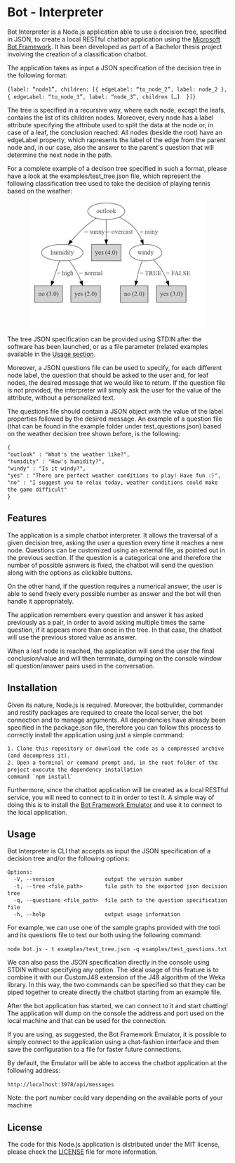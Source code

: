 # Bot - Interpreter
Bot Interpreter is a Node.js application able to use a decision tree, specified in JSON, to create a local RESTful chatbot application using the [Microsoft Bot Framework](https://dev.botframework.com/). It has been developed as part of a Bachelor thesis project involving the creation of a classification chatbot. 

The application takes as input a JSON specification of the decision tree in the following format: 

`{label: “node1”, children: [{ edgeLabel: “to_node_2”, label: node_2 }, { edgeLabel: “to_node_3”, label: “node_3”, children […]  }]}`

The tree is specified in a recursive way, where each node, except the leafs, contains the list of its children nodes. Moreover, every node has a label attribute specifying the attribute used to split the data at the node or, in case of a leaf, the conclusion reached. All nodes (beside the root) have an edgeLabel property, which rapresents the label of the edge from the parent node and, in our case, also the answer to the parent's question that will determine the next node in the path. 

For a complete example of a decison tree specified in such a format, please have a look at the examples/test_tree.json file, which represent the following classification tree used to take the decision of playing tennis based on the weather:

<p style="text-align: center">
    <img src="examples/tree_test.jpg">
</p>


The tree JSON specification can be provided using STDIN after the software has been launched, or as a file parameter (related examples available in the [Usage section](#usage). 

Moreover, a JSON questions file can be used to specify, for each different node label, the question that should be asked to the user and, for leaf nodes, the desired message that we would like to return. If the question file is not provided, the interpreter will simply ask the user for the value of the attribute, without a personalized text. 

The questions file should contain a JSON object with the value of the label properties followed by the desired message. An example of a question file (that can be found in the example folder under test_questions.json) based on the weather decision tree shown before, is the following: 

```
{
"outlook" : "What's the weather like?",
"humidity" : "How's humidity?",
"windy" : "Is it windy?",
"yes" : "There are perfect weather conditions to play! Have fun :)",
"no" : "I suggest you to relax today, weather conditions could make the game difficult"
}
```
## Features

The application is a simple chatbot interpreter. It allows the traversal of a given decision tree, asking the user a question every time it reaches a new node. Questions can be customized using an external file, as pointed out in the previous section. If the question is a categorical one and therefore the number of possible asnwers is fixed, the chatbot will send the question along with the options as clickable buttons.

On the other hand, if the question requires a numerical answer, the user is able to send freely every possible number as answer and the bot will then handle it appropriately. 

The application remembers every question and answer it has asked previously as a pair, in order to avoid asking multiple times the same question, if it appears more than once in the tree. In that case, the chatbot will use the previous stored value as answer. 

When a leaf node is reached, the application will send the user the final conclusion/value and will then terminate, dumping on the console window all question/answer pairs used in the conversation.

## Installation

Given its nature, Node.js is required. Moreover, the botbuilder, commander and restify packages are required to create the local server, the bot connection and to manage arguments. All dependencies have already been specified in the package.json file, therefore you can follow this process to correctly install the application using just a simple command:

    1. Clone this repository or download the code as a compressed archive (and decompress it).
    2. Open a terminal or command prompt and, in the root folder of the project execute the dependency installation 
    command `npm install`

Furthermore, since the chatbot application will be created as a local RESTful service, you will need to connect to it in order to test it. A simple way of doing this is to install the [Bot Framework Emulator](https://github.com/Microsoft/BotFramework-Emulator/blob/master/README.md) and use it to connect to the local application.

## Usage

Bot Interpreter is CLI that accepts as input the JSON specification of a decision tree and/or the following options: 

```
Options:
  -V, --version                output the version number
  -t, --tree <file_path>       file path to the exported json decision tree
  -q, --questions <file_path>  file path to the question specification file
  -h, --help                   output usage information
  ```

For example, we can use one of the sample graphs provided with the tool and its questions file to test our both using the following command:

`node bot.js - t examples/test_tree.json -q examples/test_questions.txt`


We can also pass the JSON specification directly in the console using STDIN without specifying any option. The ideal usage of this feature is to combine it with our CustomJ48 extension of the J48 algorithm of the Weka library. In this way, the two commands can be specified so that they can be piped together to create directly the chatbot starting from an example file.

After the bot application has started, we can connect to it and start chatting!
The application will dump on the console the address and port used on the local machine and that can be used for the connection. 

If you are using, as suggested, the Bot Framework Emulator, it is possible to simply connect to the application using a chat-fashion interface and then save the configuration to a file for faster future connections. 

By default, the Emulator will be able to access the chatbot application at the following address: 

`http://localhost:3978/api/messages`

Note: the port number could vary depending on the available ports of your machine

## License

The code for this Node.js application is distributed under the MIT license, please check the [LICENSE](LICENSE) file for more information. 